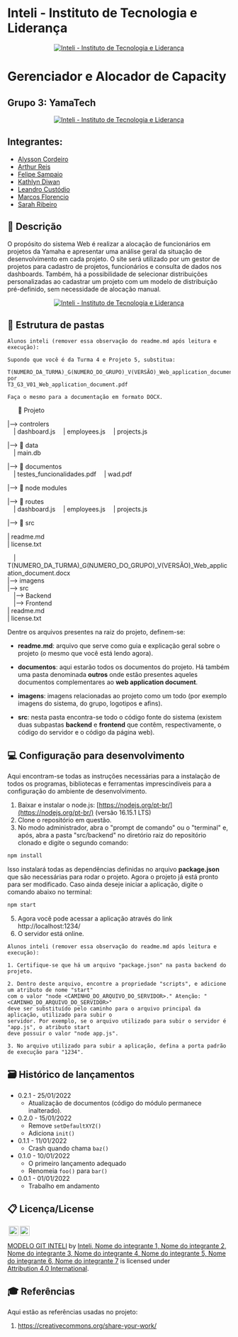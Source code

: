 # Inteli - Instituto de Tecnologia e Liderança 

<p align="center">
<a href= "https://www.gazetanewsguarulhos.com.br/inteli-anuncia-patrocinio-do-w7m-gaming/"><img src="https://www.gazetanewsguarulhos.com.br/wp-content/uploads/2021/11/Inteli-2-1024x569-1-696x387.png" alt="Inteli - Instituto de Tecnologia e Liderança" border="0"></a>
</p>

# Gerenciador e Alocador de Capacity

## Grupo 3: YamaTech

<p align="center">
<a href= "https://adalove.inteli.edu.br/#"><img src="https://adalove.inteli.edu.br/newada-img/groups/c1503ec9-20d3-4fb7-b4cd-3afd12f57c37.png" alt="Inteli - Instituto de Tecnologia e Liderança" border="0"></a>
</p>

## Integrantes: 
- <a href="https://www.linkedin.com/in/alysson-cordeiro-0684a8236/">Alysson Cordeiro</a>
- <a href="https://www.linkedin.com/in/arthur-reis-575532241/">Arthur Reis</a>
- <a href="https://www.linkedin.com/in/felipe-sampaio-silva">Felipe Sampaio</a> 
- <a href="https://www.linkedin.com/in/kathlyn-diwan-0a0189232/">Kathlyn Diwan</a> 
- <a href="https://www.linkedin.com/in/leandro-custodio/">Leandro Custódio</a>
- <a href="https://www.linkedin.com/in/marcos-florencio-ds/">Marcos Florencio</a> 
- <a href="https://www.linkedin.com/in/sarah-ribeiro-361130195/">Sarah Ribeiro</a>

## 📝 Descrição

O propósito do sistema Web é realizar a alocação de funcionários em projetos da Yamaha e apresentar uma análise geral da situação de desenvolvimento em cada projeto. O site será utilizado por um gestor de projetos para cadastro de projetos, funcionários e consulta de dados nos dashboards. Também, há a possibilidade de selecionar distribuições personalizadas ao cadastrar um projeto com um modelo de distribuição pré-definido, sem necessidade de alocação manual. 

<p align="center">
<a href= "https://adalove.inteli.edu.br/#"><img src="https://adalove.inteli.edu.br/newada-img/groups/c1503ec9-20d3-4fb7-b4cd-3afd12f57c37.png" alt="Inteli - Instituto de Tecnologia e Liderança" border="0"></a>
</p>

## 📁 Estrutura de pastas

```
Alunos inteli (remover essa observação do readme.md após leitura e execução):

Supondo que você é da Turma 4 e Projeto 5, substitua:

T(NUMERO_DA_TURMA)_G(NUMERO_DO_GRUPO)_V(VERSÃO)_Web_application_document.pdf
por
T3_G3_V01_Web_application_document.pdf

Faça o mesmo para a documentação em formato DOCX.
```

<ul> 📁 Projeto</ul>
  |--> controlers <br>
     &emsp;| dashboard.js
     &emsp;| employees.js
     &emsp;| projects.js
     
  |--> 📁 data <br>
    &emsp;| main.db
 
  |--> 📁 documentos <br>
    &emsp;| testes_funcionalidades.pdf
    &emsp;| wad.pdf
    
  |--> 📁 node modules <br>
  
  |--> 📁 routes <br>
    &emsp;| dashboard.js
    &emsp;| employees.js
    &emsp;| projects.js
    
  |--> 📁 src <br>
  
  | readme.md<br>
  | license.txt
  
  
  &emsp;| T(NUMERO_DA_TURMA)_G(NUMERO_DO_GRUPO)_V(VERSÃO)_Web_application_document.docx<br>
|--> imagens<br>
|--> src<br>
  &emsp;|--> Backend<br>
  &emsp;|--> Frontend<br>
| readme.md<br>
| license.txt

Dentre os arquivos presentes na raiz do projeto, definem-se:

- <b>readme.md</b>: arquivo que serve como guia e explicação geral sobre o projeto (o mesmo que você está lendo agora).

- <b>documentos</b>: aqui estarão todos os documentos do projeto. Há também uma pasta denominada <b>outros</b> onde estão presentes aqueles documentos complementares ao <b>web application document</b>.

- <b>imagens</b>: imagens relacionadas ao projeto como um todo (por exemplo imagens do sistema, do grupo, logotipos e afins).

- <b>src</b>: nesta pasta encontra-se todo o código fonte do sistema (existem duas subpastas <b>backend</b> e <b>frontend</b> que contêm, respectivamente, o código do servidor e o código da página web).

## 💻 Configuração para desenvolvimento

Aqui encontram-se todas as instruções necessárias para a instalação de todos os programas, bibliotecas e ferramentas imprescindíveis para a configuração do ambiente de desenvolvimento.

1.  Baixar e instalar o node.js:  [https://nodejs.org/pt-br/](https://nodejs.org/pt-br/) (versão 16.15.1 LTS)
2. Clone o repositório em questão.
3.  No modo administrador, abra o "prompt de comando" ou o "terminal" e, após,  abra a pasta "src/backend" no diretório raiz do repositório clonado e digite o segundo comando:

```sh
npm install
```

Isso instalará todas as dependências definidas no arquivo <b>package.json</b> que são necessárias para rodar o projeto. Agora o projeto já está pronto para ser modificado. Caso ainda deseje iniciar a aplicação, digite o comando abaixo no terminal:

```sh
npm start
```
5. Agora você pode acessar a aplicação através do link http://localhost:1234/
6. O servidor está online.


```
Alunos inteli (remover essa observação do readme.md após leitura e execução):

1. Certifique-se que há um arquivo "package.json" na pasta backend do projeto.

2. Dentro deste arquivo, encontre a propriedade "scripts", e adicione um atributo de nome "start"
com o valor "node <CAMINHO_DO_ARQUIVO_DO_SERVIDOR>." Atenção: "<CAMINHO_DO_ARQUIVO_DO_SERVIDOR>" 
deve ser substituído pelo caminho para o arquivo principal da aplicação, utilizado para subir o
servidor. Por exemplo, se o arquivo utilizado para subir o servidor é "app.js", o atributo start
deve possuir o valor "node app.js".

3. No arquivo utilizado para subir a aplicação, defina a porta padrão de execução para "1234".
````

## 🗃 Histórico de lançamentos

* 0.2.1 - 25/01/2022
    * Atualização de documentos (código do módulo permanece inalterado).
* 0.2.0 - 15/01/2022
    * Remove `setDefaultXYZ()`
    * Adiciona `init()`
* 0.1.1 - 11/01/2022
    * Crash quando chama `baz()`
* 0.1.0 - 10/01/2022
    * O primeiro lançamento adequado
    * Renomeia `foo()` para `bar()`
* 0.0.1 - 01/01/2022
    * Trabalho em andamento

## 📋 Licença/License

<img style="height:22px!important;margin-left:3px;vertical-align:text-bottom;" src="https://mirrors.creativecommons.org/presskit/icons/cc.svg?ref=chooser-v1"><img style="height:22px!important;margin-left:3px;vertical-align:text-bottom;" src="https://mirrors.creativecommons.org/presskit/icons/by.svg?ref=chooser-v1"><p xmlns:cc="http://creativecommons.org/ns#" xmlns:dct="http://purl.org/dc/terms/"><a property="dct:title" rel="cc:attributionURL" href="https://github.com/Spidus/Teste_Final_1">MODELO GIT INTELI</a> by <a rel="cc:attributionURL dct:creator" property="cc:attributionName" href="https://www.yggbrasil.com.br/vr">Inteli, Nome do integrante 1, Nome do integrante 2, Nome do integrante 3, Nome do integrante 4, Nome do integrante 5, Nome do integrante 6, Nome do integrante 7</a> is licensed under <a href="http://creativecommons.org/licenses/by/4.0/?ref=chooser-v1" target="_blank" rel="license noopener noreferrer" style="display:inline-block;">Attribution 4.0 International</a>.</p>

## 🎓 Referências

Aqui estão as referências usadas no projeto:

1. <https://creativecommons.org/share-your-work/>
